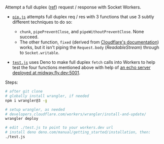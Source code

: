 Attempt a full duplex ([ref](https://developer.chrome.com/articles/fetch-streaming-requests)) request / response with Socket Workers.

- [`pip.js`](https://github.com/ignoramous/tcpworkers/blob/bcdbb86c110b9999e4a7020d6962fd0be2be033f/pip.js) attempts full duplex
  req / res with 3 functions that use 3 subtly different techniques to do so:
   - `chunk`, `pipePreventClose`, and `pipeWithoutPreventClose`. None succeed.
   - The other function, `fixed` (derived from [Cloudflare's documentation](https://developers.cloudflare.com/workers/runtime-apis/tcp-sockets)) works,
but it isn't piping the `Request.body` (*ReadableStream*) through to `Socket.writable`.

- [`test.js`](https://github.com/ignoramous/tcpworkers/blob/bcdbb86c110b9999e4a7020d6962fd0be2be033f/test.js) uses Deno to make full duplex `fetch` calls
  into Workers to help test the four functions mentioned above with help of [an echo server deployed at midway.fly.dev:5001](https://github.com/celzero/midway).

Steps:
```bash
# after git clone
# globally install wrangler, if needed
npm i wrangler@3 -g

# setup wrangler, as needed
# developers.cloudflare.com/workers/wrangler/install-and-update/
wrangler deploy

# edit ./test.js to point to your workers.dev url
# install deno deno.com/manual/getting_started/installation, then:
./test.js
```

